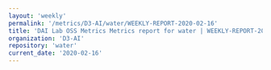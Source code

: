 ```yaml
---
layout: 'weekly'
permalink: '/metrics/D3-AI/water/WEEKLY-REPORT-2020-02-16'
title: 'DAI Lab OSS Metrics Metrics report for water | WEEKLY-REPORT-2020-02-16'
organization: 'D3-AI'
repository: 'water'
current_date: '2020-02-16'
---
```

